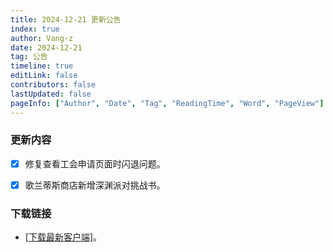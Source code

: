 ```yaml
---
title: 2024-12-21 更新公告
index: true
author: Vang-z
date: 2024-12-21
tag: 公告
timeline: true
editLink: false
contributors: false
lastUpdated: false
pageInfo: ["Author", "Date", "Tag", "ReadingTime", "Word", "PageView"]
---
```


### 更新内容
- [x] 修复查看<a>工会申请页面</a>时闪退问题。
- [x] 歌兰蒂斯商店新增<a>深渊派对挑战书</a>。


### 下载链接
- [[下载最新客户端]](http://43.136.185.119:5244/d/RFOClient/App/%E8%82%A5%E7%81%B5%E7%9A%84%E5%A5%87%E5%A6%99%E5%B9%BB%E6%83%B3_x64-setup.exe?sign=vMSVetNq4jIzakRvkPTFCeuQkazn6fHRVCrozVwsOYc=:0)。
